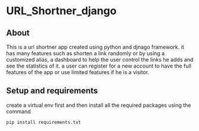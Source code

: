 # URL_Shortner_django
## About 
This is a url shortner app created using python and djnago framework.
it has many features such as shorten a link randomly or by using a customized alias, a dashboard to help the user control the links he adds and see the statistics of it. a user can register for a new account to have the full features of the app or use limited features if he is a visitor.

## Setup and requirements
create a virtual env first and then install all the required packages using the command
```
pip install requirements.txt
```
